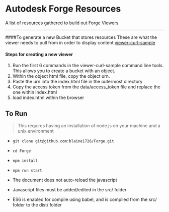 Autodesk Forge Resources
========================
A list of resources gathered to build out Forge Viewers
____
####To generate a new Bucket that stores resources
These are what the viewer needs to pull from in order to display content
[viewer-curl-sample](https://github.com/Autodesk-Forge/viewer-curl-sample)

#### Steps for creating a new viewer
1. Run the first 6 commands in the viewer-curl-sample command line tools. This allows you to create a bucket with an object.
2. Within the object html file, copy the object urn.
3. Paste the urn into the index.html file in the outermost directory
4. Copy the access token from the data/access_token file and replace the one within index.html
5. load index.html within the browser

To Run
------
> This requires having an installation of node.js on your machine and a unix environment

* `git clone git@github.com:blaine1726/Forge.git`
* `cd Forge`
* `npm install`
* `npm run start`

* The document does not auto-reload the javascript
* Javascript files must be added/edited in the src/ folder
* ES6 is enabled for compile using babel, and is compiled from the src/ folder to the dist/ folder
